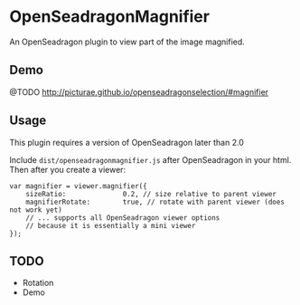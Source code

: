 # OpenSeadragonMagnifier

An OpenSeadragon plugin to view part of the image magnified.

## Demo

@TODO http://picturae.github.io/openseadragonselection/#magnifier

## Usage

This plugin requires a version of OpenSeadragon later than 2.0

Include `dist/openseadragonmagnifier.js` after OpenSeadragon in your html. Then after you create a viewer:

    var magnifier = viewer.magnifier({
        sizeRatio:              0.2, // size relative to parent viewer
        magnifierRotate:        true, // rotate with parent viewer (does not work yet)
        // ... supports all OpenSeadragon viewer options
        // because it is essentially a mini viewer
    });

## TODO

- Rotation
- Demo
